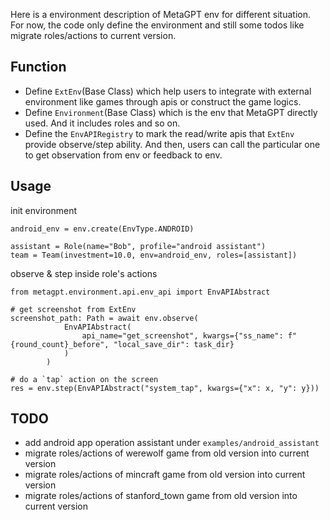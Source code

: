 Here is a environment description of MetaGPT env for different situation.  
For now, the code only define the environment and still some todos like migrate roles/actions to current version.

## Function
- Define `ExtEnv`(Base Class) which help users to integrate with external environment like games through apis or construct the game logics.
- Define `Environment`(Base Class) which is the env that MetaGPT directly used. And it includes roles and so on.
- Define the `EnvAPIRegistry` to mark the read/write apis that `ExtEnv` provide observe/step ability. And then, users can call the particular one to get observation from env or feedback to env.

## Usage

init environment
```
android_env = env.create(EnvType.ANDROID)

assistant = Role(name="Bob", profile="android assistant")
team = Team(investment=10.0, env=android_env, roles=[assistant])
```

observe & step inside role's actions
```
from metagpt.environment.api.env_api import EnvAPIAbstract

# get screenshot from ExtEnv
screenshot_path: Path = await env.observe(
            EnvAPIAbstract(
                api_name="get_screenshot", kwargs={"ss_name": f"{round_count}_before", "local_save_dir": task_dir}
            )
        )

# do a `tap` action on the screen
res = env.step(EnvAPIAbstract("system_tap", kwargs={"x": x, "y": y}))
```

## TODO
- add android app operation assistant under `examples/android_assistant`
- migrate roles/actions of werewolf game from old version into current version
- migrate roles/actions of mincraft game from old version into current version
- migrate roles/actions of stanford_town game from old version into current version
